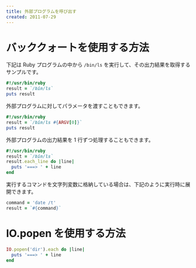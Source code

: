 ```yaml
---
title: 外部プログラムを呼び出す
created: 2011-07-29
---
```


バッククォートを使用する方法
====

下記は Ruby プログラムの中から `/bin/ls` を実行して、その出力結果を取得するサンプルです。

```ruby
#!/usr/bin/ruby
result = `/bin/ls`
puts result
```

外部プログラムに対してパラメータを渡すこともできます。

```ruby
#!/usr/bin/ruby
result = `/bin/ls #{ARGV[0]}`
puts result
```

外部プログラムの出力結果を 1 行ずつ処理することもできます。

```ruby
#!/usr/bin/ruby
result = `/bin/ls`
result.each_line do |line|
  puts '===> ' + line
end
```

実行するコマンドを文字列変数に格納している場合は、下記のように実行時に展開できます。

```ruby
command = 'date /t'
result = `#{command}`
```


IO.popen を使用する方法
====

```ruby
IO.popen('dir').each do |line|
  puts '===> ' + line
end
```

